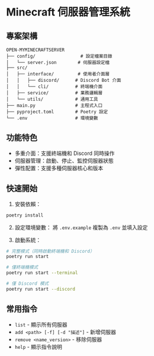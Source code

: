 # Minecraft 伺服器管理系統

## 專案架構
```
OPEN-MYMINECRAFTSERVER
├── config/                 # 設定檔案目錄
│   └── server.json        # 伺服器設定檔
├── src/
│   ├── interface/         # 使用者介面層
│   │   ├── discord/      # Discord Bot 介面
│   │   └── cli/          # 終端機介面
│   ├── service/          # 業務邏輯層
│   └── utils/            # 通用工具
├── main.py               # 主程式入口
├── pyproject.toml        # Poetry 設定
└── .env                  # 環境變數
```

## 功能特色
- 多重介面：支援終端機和 Discord 同時操作
- 伺服器管理：啟動、停止、監控伺服器狀態
- 彈性配置：支援多種伺服器核心和版本

## 快速開始
1. 安裝依賴：
```bash
poetry install
```

2. 設定環境變數：
將 `.env.example` 複製為 `.env` 並填入設定

3. 啟動系統：
```bash
# 完整模式（同時啟動終端機和 Discord）
poetry run start

# 僅終端機模式
poetry run start --terminal

# 僅 Discord 模式
poetry run start --discord
```

## 常用指令
- `list` - 顯示所有伺服器
- `add <path> [-f] [-d "描述"]` - 新增伺服器
- `remove <name_version>` - 移除伺服器
- `help` - 顯示指令說明
